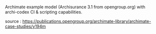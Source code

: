 Archimate example model (Archisurance 3.1 from opengroup.org) with archi-codex CI & scripting capabilities.

source : https://publications.opengroup.org/archimate-library/archimate-case-studies/y194m
